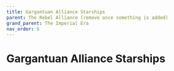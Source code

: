 ```yaml
---
title: Gargantuan Alliance Starships
parent: The Rebel Alliance (remove once something is added)
grand_parent: The Imperial Era
nav_order: 6
---
```


# Gargantuan Alliance Starships

